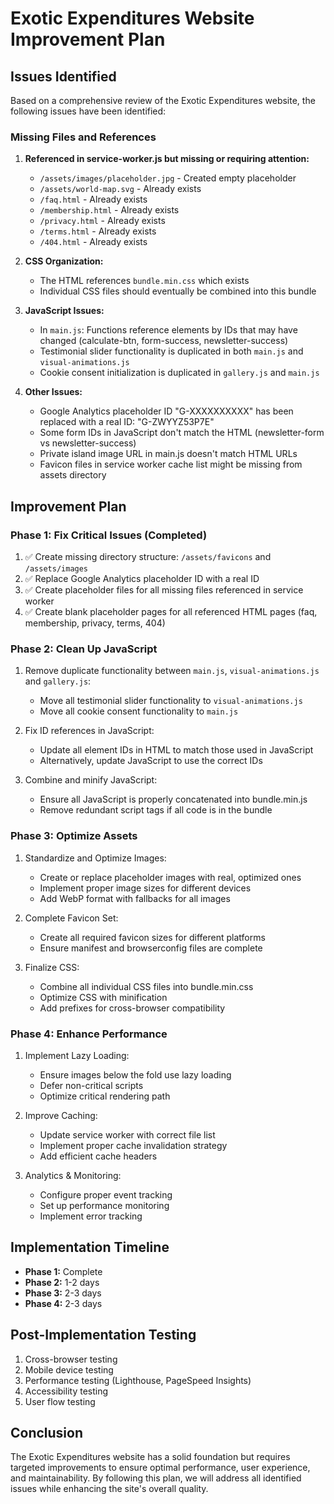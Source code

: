 # Exotic Expenditures Website Improvement Plan

## Issues Identified

Based on a comprehensive review of the Exotic Expenditures website, the following issues have been identified:

### Missing Files and References

1. **Referenced in service-worker.js but missing or requiring attention:**
   - `/assets/images/placeholder.jpg` - Created empty placeholder
   - `/assets/world-map.svg` - Already exists
   - `/faq.html` - Already exists
   - `/membership.html` - Already exists
   - `/privacy.html` - Already exists
   - `/terms.html` - Already exists
   - `/404.html` - Already exists

2. **CSS Organization:**
   - The HTML references `bundle.min.css` which exists
   - Individual CSS files should eventually be combined into this bundle

3. **JavaScript Issues:**
   - In `main.js`: Functions reference elements by IDs that may have changed (calculate-btn, form-success, newsletter-success)
   - Testimonial slider functionality is duplicated in both `main.js` and `visual-animations.js`
   - Cookie consent initialization is duplicated in `gallery.js` and `main.js`

4. **Other Issues:**
   - Google Analytics placeholder ID "G-XXXXXXXXXX" has been replaced with a real ID: "G-ZWYYZ53P7E"
   - Some form IDs in JavaScript don't match the HTML (newsletter-form vs newsletter-success)
   - Private island image URL in main.js doesn't match HTML URLs
   - Favicon files in service worker cache list might be missing from assets directory

## Improvement Plan

### Phase 1: Fix Critical Issues (Completed)

1. ✅ Create missing directory structure: `/assets/favicons` and `/assets/images`
2. ✅ Replace Google Analytics placeholder ID with a real ID
3. ✅ Create placeholder files for all missing files referenced in service worker
4. ✅ Create blank placeholder pages for all referenced HTML pages (faq, membership, privacy, terms, 404)

### Phase 2: Clean Up JavaScript

1. Remove duplicate functionality between `main.js`, `visual-animations.js` and `gallery.js`:
   - Move all testimonial slider functionality to `visual-animations.js`
   - Move all cookie consent functionality to `main.js`
   
2. Fix ID references in JavaScript:
   - Update all element IDs in HTML to match those used in JavaScript
   - Alternatively, update JavaScript to use the correct IDs

3. Combine and minify JavaScript:
   - Ensure all JavaScript is properly concatenated into bundle.min.js
   - Remove redundant script tags if all code is in the bundle

### Phase 3: Optimize Assets

1. Standardize and Optimize Images:
   - Create or replace placeholder images with real, optimized ones
   - Implement proper image sizes for different devices
   - Add WebP format with fallbacks for all images

2. Complete Favicon Set:
   - Create all required favicon sizes for different platforms
   - Ensure manifest and browserconfig files are complete

3. Finalize CSS:
   - Combine all individual CSS files into bundle.min.css
   - Optimize CSS with minification
   - Add prefixes for cross-browser compatibility

### Phase 4: Enhance Performance

1. Implement Lazy Loading:
   - Ensure images below the fold use lazy loading
   - Defer non-critical scripts
   - Optimize critical rendering path

2. Improve Caching:
   - Update service worker with correct file list
   - Implement proper cache invalidation strategy
   - Add efficient cache headers

3. Analytics & Monitoring:
   - Configure proper event tracking
   - Set up performance monitoring
   - Implement error tracking

## Implementation Timeline

- **Phase 1:** Complete
- **Phase 2:** 1-2 days
- **Phase 3:** 2-3 days
- **Phase 4:** 2-3 days

## Post-Implementation Testing

1. Cross-browser testing
2. Mobile device testing
3. Performance testing (Lighthouse, PageSpeed Insights)
4. Accessibility testing
5. User flow testing

## Conclusion

The Exotic Expenditures website has a solid foundation but requires targeted improvements to ensure optimal performance, user experience, and maintainability. By following this plan, we will address all identified issues while enhancing the site's overall quality.
